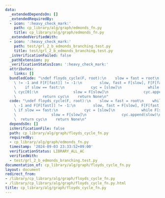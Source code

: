 ```yaml
---
data:
  _extendedDependsOn: []
  _extendedRequiredBy:
  - icon: ':heavy_check_mark:'
    path: cp_library/alg/graph/edmonds_fn.py
    title: cp_library/alg/graph/edmonds_fn.py
  _extendedVerifiedWith:
  - icon: ':heavy_check_mark:'
    path: test/grl_2_b_edmonds_branching.test.py
    title: test/grl_2_b_edmonds_branching.test.py
  _isVerificationFailed: false
  _pathExtension: py
  _verificationStatusIcon: ':heavy_check_mark:'
  attributes:
    links: []
  bundledCode: "\ndef floyds_cycle(F, root):\n    slow = fast = root\n    while F[fast]\
    \ != -1 and F[F[fast]] != -1:\n        slow, fast = F[slow], F[F[fast]]\n    \
    \    if slow == fast:\n            cyc = [slow]\n            while F[slow] !=\
    \ cyc[0]:\n                slow = F[slow]\n                cyc.append(slow)\n\
    \            return cyc\n    return None\n"
  code: "\ndef floyds_cycle(F, root):\n    slow = fast = root\n    while F[fast] !=\
    \ -1 and F[F[fast]] != -1:\n        slow, fast = F[slow], F[F[fast]]\n       \
    \ if slow == fast:\n            cyc = [slow]\n            while F[slow] != cyc[0]:\n\
    \                slow = F[slow]\n                cyc.append(slow)\n          \
    \  return cyc\n    return None\n"
  dependsOn: []
  isVerificationFile: false
  path: cp_library/alg/graph/floyds_cycle_fn.py
  requiredBy:
  - cp_library/alg/graph/edmonds_fn.py
  timestamp: '2024-09-03 23:33:52+09:00'
  verificationStatus: LIBRARY_ALL_AC
  verifiedWith:
  - test/grl_2_b_edmonds_branching.test.py
documentation_of: cp_library/alg/graph/floyds_cycle_fn.py
layout: document
redirect_from:
- /library/cp_library/alg/graph/floyds_cycle_fn.py
- /library/cp_library/alg/graph/floyds_cycle_fn.py.html
title: cp_library/alg/graph/floyds_cycle_fn.py
---
```

